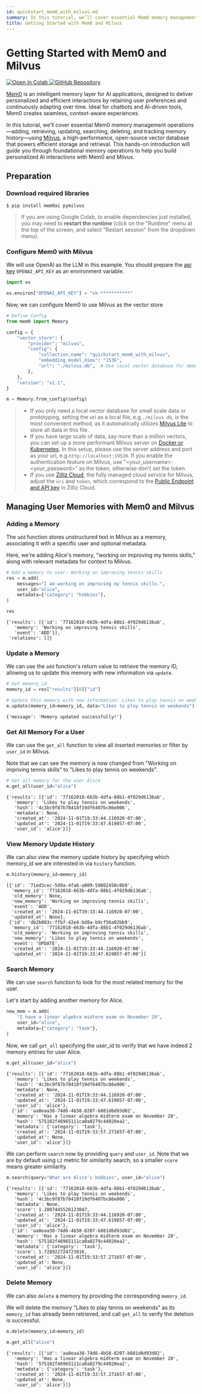 ```yaml
---
id: quickstart_mem0_with_milvus.md
summary: In this tutorial, we’ll cover essential Mem0 memory management operations—adding, retrieving, updating, searching, deleting, and tracking memory history—using Milvus, a high-performance, open-source vector database that powers efficient storage and retrieval. This hands-on introduction will guide you through foundational memory operations to help you build personalized AI interactions with Mem0 and Milvus.
title: Getting Started with Mem0 and Milvus
---
```


# Getting Started with Mem0 and Milvus

<a href="https://colab.research.google.com/github/milvus-io/bootcamp/blob/master/integration/quickstart_mem0_with_milvus.ipynb" target="_parent">
    <img src="https://colab.research.google.com/assets/colab-badge.svg" alt="Open In Colab"/>
</a>
<a href="https://github.com/milvus-io/bootcamp/blob/master/integration/quickstart_mem0_with_milvus.ipynb" target="_blank">
    <img src="https://img.shields.io/badge/View%20on%20GitHub-555555?style=flat&logo=github&logoColor=white" alt="GitHub Repository"/>
</a>


[Mem0](https://mem0.ai/) is an intelligent memory layer for AI applications, designed to deliver personalized and efficient interactions by retaining user preferences and continuously adapting over time. Ideal for chatbots and AI-driven tools, Mem0 creates seamless, context-aware experiences.

In this tutorial, we’ll cover essential Mem0 memory management operations—adding, retrieving, updating, searching, deleting, and tracking memory history—using [Milvus](https://milvus.io/), a high-performance, open-source vector database that powers efficient storage and retrieval. This hands-on introduction will guide you through foundational memory operations to help you build personalized AI interactions with Mem0 and Milvus.


## Preparation





### Download required libraries



```shell
$ pip install mem0ai pymilvus
```

> If you are using Google Colab, to enable dependencies just installed, you may need to **restart the runtime** (click on the "Runtime" menu at the top of the screen, and select "Restart session" from the dropdown menu).

### Configure Mem0 with Milvus

We will use OpenAI as the LLM in this example. You should prepare the [api key](https://platform.openai.com/docs/quickstart) `OPENAI_API_KEY` as an environment variable.



```python
import os

os.environ["OPENAI_API_KEY"] = "sk-***********"
```

Now, we can configure Mem0 to use Milvus as the vector store


```python
# Define Config
from mem0 import Memory

config = {
    "vector_store": {
        "provider": "milvus",
        "config": {
            "collection_name": "quickstart_mem0_with_milvus",
            "embedding_model_dims": "1536",
            "url": "./milvus.db",  # Use local vector database for demo purpose
        },
    },
    "version": "v1.1",
}

m = Memory.from_config(config)
```

<div class="alert note">

> - If you only need a local vector database for small scale data or prototyping, setting the uri as a local file, e.g.`./milvus.db`, is the most convenient method, as it automatically utilizes [Milvus Lite](https://milvus.io/docs/milvus_lite.md) to store all data in this file.
> - If you have large scale of data, say more than a million vectors, you can set up a more performant Milvus server on [Docker or Kubernetes](https://milvus.io/docs/quickstart.md). In this setup, please use the server address and port as your uri, e.g.`http://localhost:19530`. If you enable the authentication feature on Milvus, use "<your_username>:<your_password>" as the token, otherwise don't set the token.
> - If you use [Zilliz Cloud](https://zilliz.com/cloud), the fully managed cloud service for Milvus, adjust the `uri` and `token`, which correspond to the [Public Endpoint and API key](https://docs.zilliz.com/docs/on-zilliz-cloud-console#cluster-details) in Zilliz Cloud.

</div>

## Managing User Memories with Mem0 and Milvus



### Adding a Memory
The `add` function stores unstructured text in Milvus as a memory, associating it with a specific user and optional metadata.

Here, we're adding Alice's memory, "working on improving my tennis skills," along with relevant metadata for context to Milvus.


```python
# Add a memory to user: Working on improving tennis skills
res = m.add(
    messages="I am working on improving my tennis skills.",
    user_id="alice",
    metadata={"category": "hobbies"},
)

res
```




    {'results': [{'id': '77162018-663b-4dfa-88b1-4f029d6136ab',
       'memory': 'Working on improving tennis skills',
       'event': 'ADD'}],
     'relations': []}



### Update a Memory

We can use the `add` function's return value to retrieve the memory ID, allowing us to update this memory with new information via `update`.


```python
# Get memory_id
memory_id = res["results"][0]["id"]

# Update this memory with new information: Likes to play tennis on weekends
m.update(memory_id=memory_id, data="Likes to play tennis on weekends")
```




    {'message': 'Memory updated successfully!'}



### Get All Memory For a User

We can use the `get_all` function to view all inserted memories or filter by `user_id` in Milvus.

Note that we can see the memory is now changed from "Working on impriving tennis skills" to "Likes to play tennis on weekends".


```python
# Get all memory for the user Alice
m.get_all(user_id="alice")
```




    {'results': [{'id': '77162018-663b-4dfa-88b1-4f029d6136ab',
       'memory': 'Likes to play tennis on weekends',
       'hash': '4c3bc9f87b78418f19df6407bc86e006',
       'metadata': None,
       'created_at': '2024-11-01T19:33:44.116920-07:00',
       'updated_at': '2024-11-01T19:33:47.619857-07:00',
       'user_id': 'alice'}]}



### View Memory Update History

We can also view the memory update history by specifying which memory_id we are interested in via `history` function.


```python
m.history(memory_id=memory_id)
```




    [{'id': '71ed3cec-5d9a-4fa6-a009-59802450c0b9',
      'memory_id': '77162018-663b-4dfa-88b1-4f029d6136ab',
      'old_memory': None,
      'new_memory': 'Working on improving tennis skills',
      'event': 'ADD',
      'created_at': '2024-11-01T19:33:44.116920-07:00',
      'updated_at': None},
     {'id': 'db2b003c-ffb7-42e4-bd8a-b9cf56a02bb9',
      'memory_id': '77162018-663b-4dfa-88b1-4f029d6136ab',
      'old_memory': 'Working on improving tennis skills',
      'new_memory': 'Likes to play tennis on weekends',
      'event': 'UPDATE',
      'created_at': '2024-11-01T19:33:44.116920-07:00',
      'updated_at': '2024-11-01T19:33:47.619857-07:00'}]



### Search Memory

We can use `search` function to look for the most related memory for the user.

Let's start by adding another memory for Alice.


```python
new_mem = m.add(
    "I have a linear algebra midterm exam on November 20",
    user_id="alice",
    metadata={"category": "task"},
)
```

Now, we call `get_all` specifying the user_id to verify that we have indeed 2 memory entries for user Alice.


```python
m.get_all(user_id="alice")
```




    {'results': [{'id': '77162018-663b-4dfa-88b1-4f029d6136ab',
       'memory': 'Likes to play tennis on weekends',
       'hash': '4c3bc9f87b78418f19df6407bc86e006',
       'metadata': None,
       'created_at': '2024-11-01T19:33:44.116920-07:00',
       'updated_at': '2024-11-01T19:33:47.619857-07:00',
       'user_id': 'alice'},
      {'id': 'aa8eaa38-74d6-4b58-8207-b881d6d93d02',
       'memory': 'Has a linear algebra midterm exam on November 20',
       'hash': '575182f46965111ca0a8279c44920ea2',
       'metadata': {'category': 'task'},
       'created_at': '2024-11-01T19:33:57.271657-07:00',
       'updated_at': None,
       'user_id': 'alice'}]}



We can perform `search` now by providing `query` and `user_id`. Note that we are by default using `L2` metric for similarity search, so a smaller `score` means greater similarity.


```python
m.search(query="What are Alice's hobbies", user_id="alice")
```




    {'results': [{'id': '77162018-663b-4dfa-88b1-4f029d6136ab',
       'memory': 'Likes to play tennis on weekends',
       'hash': '4c3bc9f87b78418f19df6407bc86e006',
       'metadata': None,
       'score': 1.2807445526123047,
       'created_at': '2024-11-01T19:33:44.116920-07:00',
       'updated_at': '2024-11-01T19:33:47.619857-07:00',
       'user_id': 'alice'},
      {'id': 'aa8eaa38-74d6-4b58-8207-b881d6d93d02',
       'memory': 'Has a linear algebra midterm exam on November 20',
       'hash': '575182f46965111ca0a8279c44920ea2',
       'metadata': {'category': 'task'},
       'score': 1.728922724723816,
       'created_at': '2024-11-01T19:33:57.271657-07:00',
       'updated_at': None,
       'user_id': 'alice'}]}



### Delete Memory

We can also `delete` a memory by providing the corresponding `memory_id`.

We will delete the memory "Likes to play tennis on weekends" as its `memory_id` has already been retrieved, and call `get_all` to verify the deletion is successful.


```python
m.delete(memory_id=memory_id)

m.get_all("alice")
```




    {'results': [{'id': 'aa8eaa38-74d6-4b58-8207-b881d6d93d02',
       'memory': 'Has a linear algebra midterm exam on November 20',
       'hash': '575182f46965111ca0a8279c44920ea2',
       'metadata': {'category': 'task'},
       'created_at': '2024-11-01T19:33:57.271657-07:00',
       'updated_at': None,
       'user_id': 'alice'}]}


